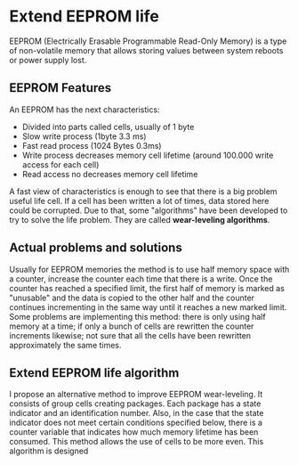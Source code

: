 # Extend EEPROM life 
EEPROM (Electrically Erasable Programmable Read-Only Memory) is a type of non-volatile memory that allows storing values between system reboots or power supply lost. 

## EEPROM Features
An EEPROM has the next characteristics:
- Divided into parts called cells, usually of 1 byte
- Slow write process (1byte 3.3 ms)
- Fast read process (1024 Bytes 0.3ms)
- Write process decreases memory cell lifetime (around 100.000 write access for each cell)
- Read access no decreases memory cell lifetime

A fast view of characteristics is enough to see that there is a big problem useful life cell. If a cell has been written a lot of times, data stored here could be corrupted. Due to that, some "algorithms" have been developed to try to solve the life problem. They are called **wear-leveling algorithms**. 

## Actual problems and solutions 
Usually for EEPROM memories the method is to use half memory space with a counter, increase the counter each time that there is a write. Once the counter has reached a specified limit, the first half of memory is marked as "unusable" and the data is copied to the other half and the counter continues incrementing in the same way until it reaches a new marked limit. Some problems are implementing this method: there is only using half memory at a time; if only a bunch of cells are rewritten the counter increments likewise; not sure that all the cells have been rewritten approximately the same times. 

## Extend EEPROM life algorithm
I propose an alternative method to improve EEPROM wear-leveling. It consists of group cells creating packages. Each package has a state indicator and an identification number. Also, in the case that the state indicator does not meet certain conditions specified below, there is a counter variable that indicates how much memory lifetime has been consumed. This method allows the use of cells to be more even. This algorithm is designed 
